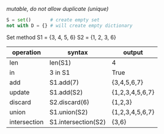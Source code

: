 *mutable, do not allow duplicate (unique)*

```python
S = set()       # create empty set
not with D = {} # will create empty dictionary         
```

Set method
S1 = {3, 4, 5, 6}
S2 = {1, 2, 3, 6}

| operation    | syntax              | output          |
| ------------ | ------------------- | --------------- |
| len          | len(S1)             | 4               |
| in           | 3 in S1             | True            |
| add          | S1.add(7)           | {3,4,5,6,7}     |
| update       | S1.add(S2)          | {1,2,3,4,5,6,7} |
| discard      | S2.discard(6)       | {1,2,3}         |
| union        | S1.union(S2)        | {1,2,3,4,5,6,7} |
| intersection | S1.intersection(S2) | {3,6}           |

